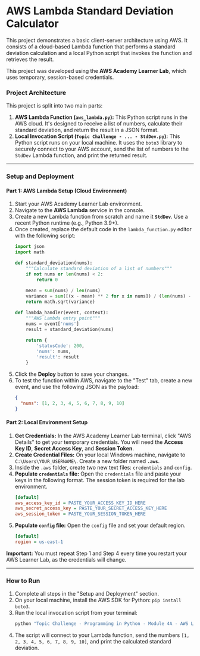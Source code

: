 # AWS Lambda Standard Deviation Calculator

This project demonstrates a basic client-server architecture using AWS. It consists of a cloud-based Lambda function that performs a standard deviation calculation and a local Python script that invokes the function and retrieves the result.

This project was developed using the **AWS Academy Learner Lab**, which uses temporary, session-based credentials.

### Project Architecture
This project is split into two main parts:
1.  **AWS Lambda Function (`aws_lambda.py`):** This Python script runs in the AWS cloud. It's designed to receive a list of numbers, calculate their standard deviation, and return the result in a JSON format.
2.  **Local Invocation Script (`Topic Challenge - ... - StdDev.py`):** This Python script runs on your local machine. It uses the `boto3` library to securely connect to your AWS account, send the list of numbers to the `StdDev` Lambda function, and print the returned result.

---
### Setup and Deployment

#### Part 1: AWS Lambda Setup (Cloud Environment)
1.  Start your AWS Academy Learner Lab environment.
2.  Navigate to the **AWS Lambda** service in the console.
3.  Create a new Lambda function from scratch and name it **`StdDev`**. Use a recent Python runtime (e.g., Python 3.9+).
4.  Once created, replace the default code in the `lambda_function.py` editor with the following script:
    ```python
    import json
    import math

    def standard_deviation(nums):
        """Calculate standard deviation of a list of numbers"""
        if not nums or len(nums) < 2:
            return 0
        
        mean = sum(nums) / len(nums)
        variance = sum([(x - mean) ** 2 for x in nums]) / (len(nums) - 1)
        return math.sqrt(variance)

    def lambda_handler(event, context):
        """AWS Lambda entry point"""
        nums = event['nums']
        result = standard_deviation(nums)
        
        return {
            'statusCode': 200,
            'nums': nums,
            'result': result
        }
    ```
5.  Click the **Deploy** button to save your changes.
6.  To test the function within AWS, navigate to the "Test" tab, create a new event, and use the following JSON as the payload:
    ```json
    {
      "nums": [1, 2, 3, 4, 5, 6, 7, 8, 9, 10]
    }
    ```

#### Part 2: Local Environment Setup
1.  **Get Credentials:** In the AWS Academy Learner Lab terminal, click "AWS Details" to get your temporary credentials. You will need the **Access Key ID**, **Secret Access Key**, and **Session Token**.
2.  **Create Credential Files:** On your local Windows machine, navigate to `C:\Users\YOUR_USERNAME\`. Create a new folder named **`.aws`**.
3.  Inside the `.aws` folder, create two new text files: `credentials` and `config`.
4.  **Populate `credentials` file:** Open the `credentials` file and paste your keys in the following format. The session token is required for the lab environment.
    ```ini
    [default]
    aws_access_key_id = PASTE_YOUR_ACCESS_KEY_ID_HERE
    aws_secret_access_key = PASTE_YOUR_SECRET_ACCESS_KEY_HERE
    aws_session_token = PASTE_YOUR_SESSION_TOKEN_HERE
    ```
5.  **Populate `config` file:** Open the `config` file and set your default region.
    ```ini
    [default]
    region = us-east-1
    ```
**Important:** You must repeat Step 1 and Step 4 every time you restart your AWS Learner Lab, as the credentials will change.

---
### How to Run
1.  Complete all steps in the "Setup and Deployment" section.
2.  On your local machine, install the AWS SDK for Python: `pip install boto3`.
3.  Run the local invocation script from your terminal:
    ```bash
    python "Topic Challenge - Programming in Python - Module 4A - AWS Lambda - StdDev.py"
    ```
4.  The script will connect to your Lambda function, send the numbers `[1, 2, 3, 4, 5, 6, 7, 8, 9, 10]`, and print the calculated standard deviation.